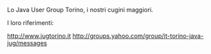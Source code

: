 Lo Java User Group Torino, i nostri cugini maggiori.

I loro riferimenti:

http://www.jugtorino.it
http://groups.yahoo.com/group/it-torino-java-jug/messages

